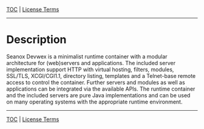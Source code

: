 [TOC](README.md) | [License Terms](license.md)
- - -

# Description

Seanox Devwex is a minimalist runtime container with a modular architecture for
(web)servers and applications. The included server implementation support HTTP
with virtual hosting, filters, modules, SSL/TLS, XCGI/CGI1.1, directory listing,
templates and a Telnet-base remote access to control the container. Further
servers and modules as well as applications can be integrated via the available
APIs. The runtime container and the included servers are pure Java
implementations and can be used on many operating systems with the appropriate
runtime environment.


- - -

[TOC](README.md) | [License Terms](license.md)
